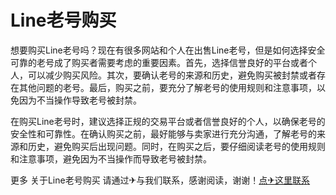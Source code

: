 # Line老号购买

想要购买Line老号吗？现在有很多网站和个人在出售Line老号，但是如何选择安全可靠的老号成了购买者需要考虑的重要因素。首先，选择信誉良好的平台或者个人，可以减少购买风险。其次，要确认老号的来源和历史，避免购买被封禁或者存在其他问题的老号。最后，购买之前，要充分了解老号的使用规则和注意事项，以免因为不当操作导致老号被封禁。

在购买Line老号时，建议选择正规的交易平台或者信誉良好的个人，以确保老号的安全性和可靠性。在确认购买之前，最好能够与卖家进行充分沟通，了解老号的来源和历史，避免购买后出现问题。同时，在购买之后，要仔细阅读老号的使用规则和注意事项，避免因为不当操作而导致老号被封禁。

更多 关于Line老号购买 请通过✈与我们联系，感谢阅读，谢谢！[点✈这里联系](https://lm.k02.cc)